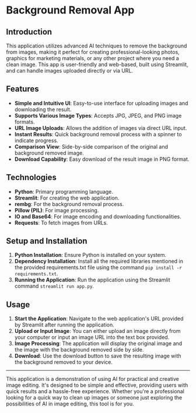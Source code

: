 # Background Removal App

## Introduction
This application utilizes advanced AI techniques to remove the background from images, making it perfect for creating professional-looking photos, graphics for marketing materials, or any other project where you need a clean image. This app is user-friendly and web-based, built using Streamlit, and can handle images uploaded directly or via URL.

## Features

- **Simple and Intuitive UI**: Easy-to-use interface for uploading images and downloading the result.
- **Supports Various Image Types**: Accepts JPG, JPEG, and PNG image formats.
- **URL Image Uploads**: Allows the addition of images via direct URL input.
- **Instant Results**: Quick background removal process with a spinner to indicate progress.
- **Comparison View**: Side-by-side comparison of the original and background removed image.
- **Download Capability**: Easy download of the result image in PNG format.

## Technologies

- **Python**: Primary programming language.
- **Streamlit**: For creating the web application.
- **rembg**: For the background removal process.
- **Pillow (PIL)**: For image processing.
- **IO and Base64**: For image encoding and downloading functionalities.
- **Requests**: To fetch images from URLs.

## Setup and Installation

1. **Python Installation**: Ensure Python is installed on your system.
2. **Dependency Installation**: Install all the required libraries mentioned in the provided requirements.txt file using the command `pip install -r requirements.txt`.
3. **Running the Application**: Run the application using the Streamlit command `streamlit run app.py`.

## Usage

1. **Start the Application**: Navigate to the web application's URL provided by Streamlit after running the application.
2. **Upload or Input Image**: You can either upload an image directly from your computer or input an image URL into the text box provided.
3. **Image Processing**: The application will display the original image and the image with the background removed side by side.
4. **Download**: Use the download button to save the resulting image with the background removed to your device.

---
This application is a demonstration of using AI for practical and creative image editing. It's designed to be simple and effective, providing users with quick results and a hassle-free experience. Whether you're a professional looking for a quick way to clean up images or someone just exploring the possibilities of AI in image editing, this tool is for you.

